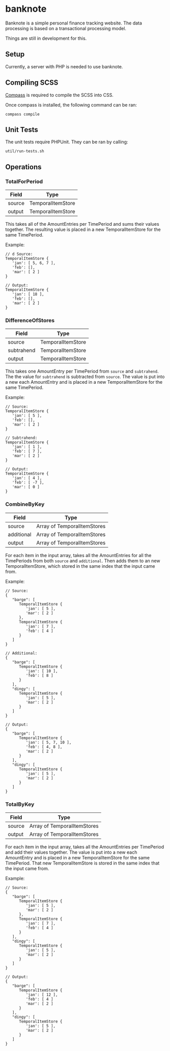 # banknote


Banknote is a simple personal finance tracking website. The data processing is based on a transactional processing model.

Things are still in development for this.


## Setup

Currently, a server with PHP is needed to use banknote.


## Compiling SCSS

[Compass](http://compass-style.org) is required to compile the SCSS into CSS.

Once compass is installed, the following command can be ran:

```
compass compile
```


## Unit Tests

The unit tests require PHPUnit. They can be ran by calling:
```
util/run-tests.sh
```


## Operations

### TotalForPeriod
| Field  | Type              |
| ------ | ----------------- |
| source | TemporalItemStore |
| output | TemporalItemStore |

This takes all of the AmountEntries per TimePeriod and sums their values together. The resulting value is placed in a new TemporalItemStore for the same TimePeriod.

Example:
```
// d Source:
TemporalItemStore {
   'jan': [ 5, 6, 7 ],
   'feb': [],
   'mar': [ 2 ]
}

// Output:
TemporalItemStore {
   'jan': [ 18 ],
   'feb': [],
   'mar': [ 2 ]
}
```

### DifferenceOfStores
| Field      | Type              |
| ---------- | ----------------- |
| source     | TemporalItemStore |
| subtrahend | TemporalItemStore |
| output     | TemporalItemStore |

This takes one AmountEntry per TimePeriod from `source` and `subtrahend`. The the value for `subtrahend` is subtracted from `source`. The value is put into a new each AmountEntry and is placed in a new TemporalItemStore for the same TimePeriod.

Example:
```
// Source:
TemporalItemStore {
   'jan': [ 5 ],
   'feb': [],
   'mar': [ 2 ]
}

// Subtrahend:
TemporalItemStore {
   'jan': [ 1 ],
   'feb': [ 7 ],
   'mar': [ 2 ]
}

// Output:
TemporalItemStore {
   'jan': [ 4 ],
   'feb': [ -7 ],
   'mar': [ 0 ]
}
```

### CombineByKey
| Field      | Type                        |
| ---------- | --------------------------- |
| source     | Array of TemporalItemStores |
| additional | Array of TemporalItemStores |
| output     | Array of TemporalItemStores |

For each item in the input array, takes all the AmountEntries for all the TimePeriods from both `source` and `additional`. Then adds them to an new TemporalItemStore, which stored in the same index that the input came from.

Example:
```
// Source:
{
   "barge": [
      TemporalItemStore {
         'jan': [ 5 ],
         'mar': [ 2 ]
      },
      TemporalItemStore {
         'jan': [ 7 ],
         'feb': [ 4 ]
      }
   ]
}

// Additional:
{
   "barge": [
      TemporalItemStore {
         'jan': [ 10 ],
         'feb': [ 8 ]
      }
   ],
   "dingy": [
      TemporalItemStore {
         'jan': [ 5 ],
         'mar': [ 2 ]
      }
   ]
}

// Output:
{
   "barge": [
      TemporalItemStore {
         'jan': [ 5, 7, 10 ],
         'feb': [ 4, 8 ],
         'mar': [ 2 ]
      }
   ],
   "dingy": [
      TemporalItemStore {
         'jan': [ 5 ],
         'mar': [ 2 ]
      }
   ]
}
```

### TotalByKey
| Field      | Type                        |
| ---------- | --------------------------- |
| source     | Array of TemporalItemStores |
| output     | Array of TemporalItemStores |

For each item in the input array, takes all the AmountEntries per TimePeriod and add their values together. The value is put into a new each AmountEntry and is placed in a new TemporalItemStore for the same TimePeriod. That new TemporalItemStore is stored in the same index that the input came from.

Example:
```
// Source:
{
   "barge": [
      TemporalItemStore {
         'jan': [ 5 ],
         'mar': [ 2 ]
      },
      TemporalItemStore {
         'jan': [ 7 ],
         'feb': [ 4 ]
      }
   ],
   "dingy": [
      TemporalItemStore {
         'jan': [ 5 ],
         'mar': [ 2 ]
      }
   ]
}

// Output:
{
   "barge": [
      TemporalItemStore {
         'jan': [ 12 ],
         'feb': [ 4 ]
         'mar': [ 2 ]
      }
   ],
   "dingy": [
      TemporalItemStore {
         'jan': [ 5 ],
         'mar': [ 2 ]
      }
   ]
}
```
